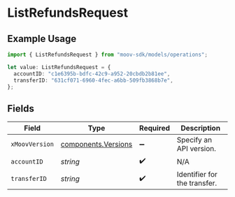 # ListRefundsRequest

## Example Usage

```typescript
import { ListRefundsRequest } from "moov-sdk/models/operations";

let value: ListRefundsRequest = {
  accountID: "c1e6395b-bdfc-42c9-a952-20cbdb2b81ee",
  transferID: "631cf071-6960-4fec-a6bb-509fb3868b7e",
};
```

## Fields

| Field                                                      | Type                                                       | Required                                                   | Description                                                |
| ---------------------------------------------------------- | ---------------------------------------------------------- | ---------------------------------------------------------- | ---------------------------------------------------------- |
| `xMoovVersion`                                             | [components.Versions](../../models/components/versions.md) | :heavy_minus_sign:                                         | Specify an API version.                                    |
| `accountID`                                                | *string*                                                   | :heavy_check_mark:                                         | N/A                                                        |
| `transferID`                                               | *string*                                                   | :heavy_check_mark:                                         | Identifier for the transfer.                               |